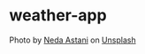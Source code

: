 # weather-app

Photo by <a href="https://unsplash.com/@nedaastani?utm_content=creditCopyText&utm_medium=referral&utm_source=unsplash">Neda Astani</a> on <a href="https://unsplash.com/photos/green-grass-field-near-lake-under-white-clouds-and-blue-sky-during-daytime-KWTkd7mHqKE?utm_content=creditCopyText&utm_medium=referral&utm_source=unsplash">Unsplash</a>
      